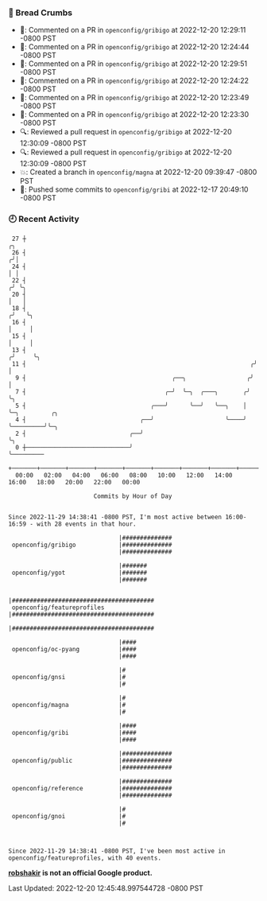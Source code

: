 ### 🍞 Bread Crumbs

 * 💬: Commented on a PR in  `openconfig/gribigo` at 2022-12-20 12:29:11 -0800 PST
 * 💬: Commented on a PR in  `openconfig/gribigo` at 2022-12-20 12:24:44 -0800 PST
 * 💬: Commented on a PR in  `openconfig/gribigo` at 2022-12-20 12:29:51 -0800 PST
 * 💬: Commented on a PR in  `openconfig/gribigo` at 2022-12-20 12:24:22 -0800 PST
 * 💬: Commented on a PR in  `openconfig/gribigo` at 2022-12-20 12:23:49 -0800 PST
 * 💬: Commented on a PR in  `openconfig/gribigo` at 2022-12-20 12:23:30 -0800 PST
 * 🔍: Reviewed a pull request in  `openconfig/gribigo` at 2022-12-20 12:30:09 -0800 PST
 * 🔍: Reviewed a pull request in  `openconfig/gribigo` at 2022-12-20 12:30:09 -0800 PST
 * 💥: Created a branch in `openconfig/magna` at 2022-12-20 09:39:47 -0800 PST
 * 🚢: Pushed some commits to `openconfig/gribi` at 2022-12-17 20:49:10 -0800 PST

### 🕘 Recent Activity
```
 27 ┼                                                                    ╭╮
 26 ┤                                                                   ╭╯│
 24 ┤                                                                   │ │
 22 ┤                                                                  ╭╯ ╰╮
 20 ┤                                                                  │   │
 18 ┤                                                                 ╭╯   ╰╮
 16 ┤                                                                 │     │
 15 ┤                                                                 │     │
 13 ┤                                                                ╭╯     ╰╮
 11 ┤                                                               ╭╯       │
  9 ┤                                         ╭──╮                 ╭╯        │
  7 ┤                                       ╭─╯  ╰─╮  ╭───╮       ╭╯         ╰╮
  5 ┤                                   ╭───╯      ╰──╯   ╰──╮    │           ╰─╮         ╭╮
  4 ┤                                ╭──╯                    ╰────╯             ╰─────────╯╰─╮
  2 ┤                             ╭──╯                                                       ╰╮
  0 ┼─────────────────────────────╯                                                           ╰─────────
    +───────+───────+───────+───────+───────+───────+───────+───────+───────+───────+───────+───────+────
  00:00   02:00   04:00   06:00   08:00   10:00   12:00   14:00   16:00   18:00   20:00   22:00   00:00   

						Commits by Hour of Day


Since 2022-11-29 14:38:41 -0800 PST, I'm most active between 16:00-16:59 - with 28 events in that hour.

```



```
                               |##############
 openconfig/gribigo            |##############
                               |##############

                               |#######
 openconfig/ygot               |#######
                               |#######

                               |########################################
 openconfig/featureprofiles    |########################################
                               |########################################

                               |####
 openconfig/oc-pyang           |####
                               |####

                               |#
 openconfig/gnsi               |#
                               |#

                               |#
 openconfig/magna              |#
                               |#

                               |####
 openconfig/gribi              |####
                               |####

                               |##############
 openconfig/public             |##############
                               |##############

                               |##############
 openconfig/reference          |##############
                               |##############

                               |#
 openconfig/gnoi               |#
                               |#



Since 2022-11-29 14:38:41 -0800 PST, I've been most active in openconfig/featureprofiles, with 40 events.

```
**[robshakir](mailto:robjs@google.com) is not an official Google product.**  


Last Updated: 2022-12-20 12:45:48.997544728 -0800 PST
